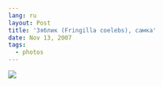 ```yaml
---
lang: ru
layout: Post
title: 'Зяблик (Fringilla coelebs), самка'
date: Nov 13, 2007
tags:
  - photos
---
```


![](http://wow.sapegin.me/3p1B1L17411f/sapegin-artem-20d-2006-07-23-229-2955.jpg)
